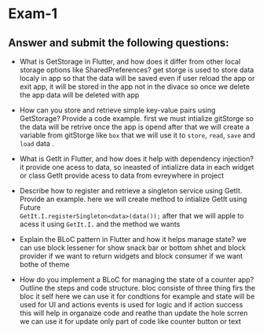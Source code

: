 # Exam-1
## Answer and submit the following questions:
- What is GetStorage in Flutter, and how does it differ from other local storage options like SharedPreferences?
get storge is used to store data localy in app so that the data will be saved even if user reload the app or exit app, it will be stored in the app not in the divace so once we delete the app data will be deleted with app



- How can you store and retrieve simple key-value pairs using GetStorage? Provide a code example. 
first we must intialize gitStorge so the data will be retrive once the app is opend after that we will create a variable from gitStorge like `box` that we will use it to `store`, `read`, `save` and `load` data .




- What is GetIt in Flutter, and how does it help with dependency injection?
it provide one acess to data, so ineasted of intializre data in each widget or class GetIt provide acess to data from evreywhere in project 


- Describe how to register and retrieve a singleton service using GetIt. Provide an example.
here we will create method to intialize GetIt using Future  
  `GetIt.I.registerSingleton<data>(data());`
  after that we will apple to acess it using `GetIt.I.` and the method we wants



- Explain the BLoC pattern in Flutter and how it helps manage state?
we can use block lessener for show snack bar or bottom shhet 
and block provider if we want to return widgets
and block consumer if we want bothe of theme


- How do you implement a BLoC for managing the state of a counter app? Outline the steps and code structure. 
bloc consiste of three thing firs the bloc it self here we can use it for condtions for example 
and state will be used for UI and actions
events is used for  logic and if action success
this will help in organaize code and reathe than update the hole scrren we can use it for update only part of code like counter button or text

